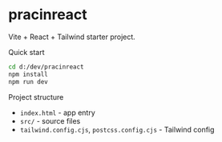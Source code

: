 # pracinreact

Vite + React + Tailwind starter project.

Quick start

```bash
cd d:/dev/pracinreact
npm install
npm run dev
```

Project structure

- `index.html` - app entry
- `src/` - source files
- `tailwind.config.cjs`, `postcss.config.cjs` - Tailwind config
